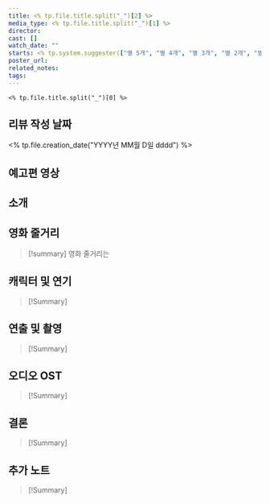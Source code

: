 ```yaml
---
title: <% tp.file.title.split("_")[2] %>
media_type: <% tp.file.title.split("_")[1] %>
director: 
cast: []
watch_date: ""
starts: <% tp.system.suggester(["별 5개", "별 4개", "별 3개", "별 2개", "별 1개"], ["★☆☆☆☆","★★☆☆☆","★★★☆☆","★★★★☆","★★★★★"]) %>
poster_url: 
related_notes: 
tags:
---
```

`<% tp.file.title.split("_")[0] %>`

## 리뷰 작성 날짜
<% tp.file.creation_date("YYYY년 MM월 D일 dddd") %>

## 예고편 영상

## 소개

## 영화 줄거리
>[!summary]
>영화 줄거리는
## 캐릭터 및 연기
>[!Summary]
>
## 연출 및 촬영
>[!Summary]
>
## 오디오 OST
>[!Summary]
>
## 결론
>[!Summary]
>
## 추가 노트
>[!Summary]
>